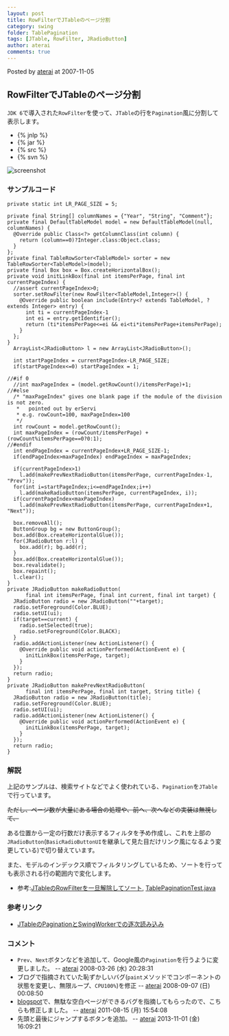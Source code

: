 ```yaml
---
layout: post
title: RowFilterでJTableのページ分割
category: swing
folder: TablePagination
tags: [JTable, RowFilter, JRadioButton]
author: aterai
comments: true
---
```


Posted by [aterai](http://terai.xrea.jp/aterai.html) at 2007-11-05

## RowFilterでJTableのページ分割
`JDK 6`で導入された`RowFilter`を使って、`JTable`の行を`Pagination`風に分割して表示します。

- {% jnlp %}
- {% jar %}
- {% src %}
- {% svn %}

<!-- dummy comment line for breaking list -->

![screenshot](https://lh6.googleusercontent.com/_9Z4BYR88imo/TQTUiUh8yiI/AAAAAAAAAmM/eY1zd24d0ac/s800/TablePagination.png)

### サンプルコード
<pre class="prettyprint"><code>private static int LR_PAGE_SIZE = 5;

private final String[] columnNames = {"Year", "String", "Comment"};
private final DefaultTableModel model = new DefaultTableModel(null, columnNames) {
  @Override public Class&lt;?&gt; getColumnClass(int column) {
    return (column==0)?Integer.class:Object.class;
  }
};
private final TableRowSorter&lt;TableModel&gt; sorter = new TableRowSorter&lt;TableModel&gt;(model);
private final Box box = Box.createHorizontalBox();
private void initLinkBox(final int itemsPerPage, final int currentPageIndex) {
  //assert currentPageIndex&gt;0;
  sorter.setRowFilter(new RowFilter&lt;TableModel,Integer&gt;() {
    @Override public boolean include(Entry&lt;? extends TableModel, ? extends Integer&gt; entry) {
      int ti = currentPageIndex-1
      int ei = entry.getIdentifier();
      return (ti*itemsPerPage&lt;=ei &amp;&amp; ei&lt;ti*itemsPerPage+itemsPerPage);
    }
  };
}
  ArrayList&lt;JRadioButton&gt; l = new ArrayList&lt;JRadioButton&gt;();

  int startPageIndex = currentPageIndex-LR_PAGE_SIZE;
  if(startPageIndex&lt;=0) startPageIndex = 1;

//#if 0
  //int maxPageIndex = (model.getRowCount()/itemsPerPage)+1;
//#else
  /* "maxPageIndex" gives one blank page if the module of the division is not zero.
   *   pointed out by erServi
   * e.g. rowCount=100, maxPageIndex=100
   */
  int rowCount = model.getRowCount();
  int maxPageIndex = (rowCount/itemsPerPage) + (rowCount%itemsPerPage==0?0:1);
//#endif
  int endPageIndex = currentPageIndex+LR_PAGE_SIZE-1;
  if(endPageIndex&gt;maxPageIndex) endPageIndex = maxPageIndex;

  if(currentPageIndex&gt;1)
    l.add(makePrevNextRadioButton(itemsPerPage, currentPageIndex-1, "Prev"));
  for(int i=startPageIndex;i&lt;=endPageIndex;i++)
    l.add(makeRadioButton(itemsPerPage, currentPageIndex, i));
  if(currentPageIndex&lt;maxPageIndex)
    l.add(makePrevNextRadioButton(itemsPerPage, currentPageIndex+1, "Next"));

  box.removeAll();
  ButtonGroup bg = new ButtonGroup();
  box.add(Box.createHorizontalGlue());
  for(JRadioButton r:l) {
    box.add(r); bg.add(r);
  }
  box.add(Box.createHorizontalGlue());
  box.revalidate();
  box.repaint();
  l.clear();
}
private JRadioButton makeRadioButton(
      final int itemsPerPage, final int current, final int target) {
  JRadioButton radio = new JRadioButton(""+target);
  radio.setForeground(Color.BLUE);
  radio.setUI(ui);
  if(target==current) {
    radio.setSelected(true);
    radio.setForeground(Color.BLACK);
  }
  radio.addActionListener(new ActionListener() {
    @Override public void actionPerformed(ActionEvent e) {
      initLinkBox(itemsPerPage, target);
    }
  });
  return radio;
}
private JRadioButton makePrevNextRadioButton(
      final int itemsPerPage, final int target, String title) {
  JRadioButton radio = new JRadioButton(title);
  radio.setForeground(Color.BLUE);
  radio.setUI(ui);
  radio.addActionListener(new ActionListener() {
    @Override public void actionPerformed(ActionEvent e) {
      initLinkBox(itemsPerPage, target);
    }
  });
  return radio;
}
</code></pre>

### 解説
上記のサンプルは、検索サイトなどでよく使われている、`Pagination`を`JTable`で行っています。

~~ただし、ページ数が大量にある場合の処理や、前へ、次へなどの実装は無視して、~~

ある位置から一定の行数だけ表示するフィルタを予め作成し、これを上部の`JRadioButton`(`BasicRadioButtonUI`を継承して見た目だけリンク風になるよう変更している)で切り替えています。

また、モデルのインデックス順でフィルタリングしているため、ソートを行っても表示される行の範囲内で変化します。

- 参考:[JTableのRowFilterを一旦解除してソート](http://terai.xrea.jp/Swing/ResetRowFilter.html), [TablePaginationTest.java](http://terai.xrea.jp/data/swing/TablePaginationTest.java)

<!-- dummy comment line for breaking list -->

### 参考リンク
- [JTableのPaginationとSwingWorkerでの逐次読み込み](http://terai.xrea.jp/Swing/PageInputForPagination.html)

<!-- dummy comment line for breaking list -->

### コメント
- `Prev`、`Next`ボタンなどを追加して、Google風の`Pagination`を行うように変更しました。 -- [aterai](http://terai.xrea.jp/aterai.html) 2008-03-26 (水) 20:28:31
- ブログで指摘されていた恥ずかしいバグ(`paint`メソッドでコンポーネントの状態を変更し、無限ループ、`CPU100%`)を修正 -- [aterai](http://terai.xrea.jp/aterai.html) 2008-09-07 (日) 00:08:50
- [blogspot](http://java-swing-tips.blogspot.com/2008/03/jtable-pagination-example-using.html)で、無駄な空白ページができるバグを指摘してもらったので、こちらも修正しました。 -- [aterai](http://terai.xrea.jp/aterai.html) 2011-08-15 (月) 15:54:08
- 先頭と最後にジャンプするボタンを追加。 -- [aterai](http://terai.xrea.jp/aterai.html) 2013-11-01 (金) 16:09:21

<!-- dummy comment line for breaking list -->

